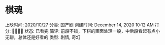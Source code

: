 # 棋魂

上映时间: 2020/10/27
分类: 国产剧
创建时间: December 14, 2020 10:12 AM
打分: 💛💛💛💛
状态: 已看完
简评: 前段不错，下棋的画面处理一般，中后段看起有点小无聊，总体还是好看的
类型: 剧情, 奇幻